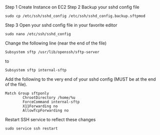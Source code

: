 Step 1 
Create Instance on EC2
Step 2
Backup your sshd config file

```
sudo cp /etc/ssh/sshd_config /etc/ssh/sshd_config.backup.sftpmod
```

Step 3
Open your sshd config file in your favorite editor

```
sudo nano /etc/ssh/sshd_config
```

Change the following line (near the end of the file) 

```
Subsystem sftp /usr/lib/openssh/sftp-server
```

to

```
Subsystem sftp internal-sftp
```
Add the following to the very end of your sshd config (MUST be at the end of the file).

```
Match Group sftponly
        ChrootDirectory /home/%u
        ForceCommand internal-sftp
        X11Forwarding no
        AllowTcpForwarding no
```
Restart SSH service to reflect these changes
```
sudo service ssh restart
```